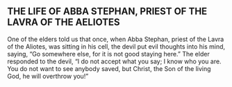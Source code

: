 ## THE LIFE OF ABBA STEPHAN, PRIEST OF THE LAVRA OF THE AELIOTES

One of the elders told us that once, when Abba Stephan, priest of the Lavra of the Aliotes, was sitting in his cell, the devil put evil thoughts into his mind, saying, “Go somewhere else, for it is not good staying here.” The elder responded to the devil, “I do not accept what you say; I know who you are. You do not want to see anybody saved, but Christ, the Son of the living God, he will overthrow you!”
